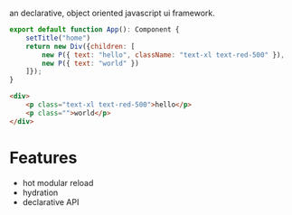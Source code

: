 an declarative, object oriented javascript ui framework.
```javascript
export default function App(): Component {
    setTitle("home")
    return new Div({children: [
        new P({ text: "hello", className: "text-xl text-red-500" }),
        new P({ text: "world" })
    ]});
}
```
```HTML
<div>
    <p class="text-xl text-red-500">hello</p>
    <p class="">world</p>
</div>
```

# Features
- hot modular reload
- hydration
- declarative API